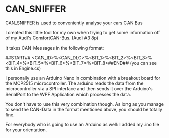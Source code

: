 # CAN_SNIFFER
CAN_SNIFFER is used to conveniently analyse your cars CAN Bus

I created this little tool for my own when trying to get some information off of my Audi's ComfortCAN-Bus.
(Audi A3 8p)

It takes CAN-Messages in the following format:

##START## <CAN_ID>%<CAN_DLC>%<BIT_1>%<BIT_2>%<BIT_3>%<BIT_4>%<BIT_5>%<BIT_6>%<BIT_7>%<BIT_8>##END## (you can see this in Engine.cs)
  
I personally use an Arduino Nano in combination with a breakout board for the MCP2515 microcontroller. The arduino reads the data from the microcontroller via a SPI interface and then sends it over the Arduino's SerialPort to the WPF Application which processes the data.

You don't have to use this very combination though.
As long as you manage to send the CAN-Data in the format mentioned above, you should be totally fine.

For everybody who is going to use an Arduino as well: I added my .ino file for your orientation.
